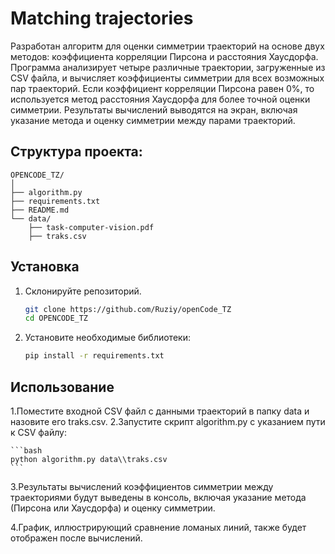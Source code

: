 # Matching trajectories
Разработан алгоритм для оценки симметрии траекторий на основе двух методов: коэффициента корреляции Пирсона и расстояния Хаусдорфа. Программа анализирует четыре различные траектории, загруженные из CSV файла, и вычисляет коэффициенты симметрии для всех возможных пар траекторий. Если коэффициент корреляции Пирсона равен 0%, то используется метод расстояния Хаусдорфа для более точной оценки симметрии. Результаты вычислений выводятся на экран, включая указание метода и оценку симметрии между парами траекторий.

## Структура проекта:
```
OPENCODE_TZ/
│
├── algorithm.py
├── requirements.txt
├── README.md
└── data/
    ├── task-computer-vision.pdf
    ├── traks.csv
```
    
## Установка
1. Склонируйте репозиторий.
    ```bash
    git clone https://github.com/Ruziy/openCode_TZ
    cd OPENCODE_TZ
    ```
2. Установите необходимые библиотеки:
    ```bash
    pip install -r requirements.txt
    ```

## Использование
1.Поместите входной CSV файл с данными траекторий в папку data и назовите его traks.csv.
2.Запустите скрипт algorithm.py с указанием пути к CSV файлу:

    ```bash
    python algorithm.py data\\traks.csv
    ```

3.Результаты вычислений коэффициентов симметрии между траекториями будут выведены в консоль, включая указание метода (Пирсона или Хаусдорфа) и оценку симметрии.

4.График, иллюстрирующий сравнение ломаных линий, также будет отображен после вычислений.
